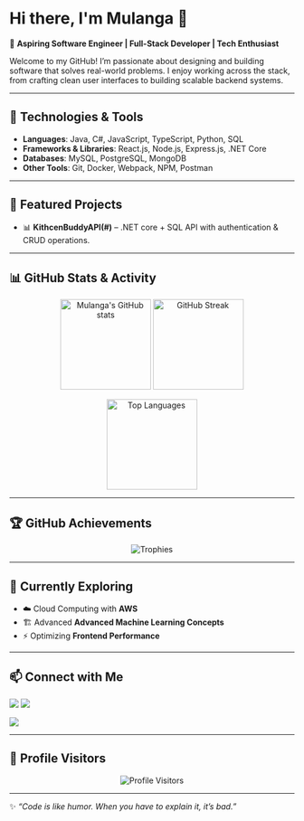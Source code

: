 # Hi there, I'm Mulanga 👋  

🚀 **Aspiring Software Engineer | Full-Stack Developer | Tech Enthusiast**  

Welcome to my GitHub! I’m passionate about designing and building software that solves real-world problems. I enjoy working across the stack, from crafting clean user interfaces to building scalable backend systems.  

---

## 🔧 Technologies & Tools  
- **Languages**: Java, C#, JavaScript, TypeScript, Python, SQL  
- **Frameworks & Libraries**: React.js, Node.js, Express.js, .NET Core  
- **Databases**: MySQL, PostgreSQL, MongoDB  
- **Other Tools**: Git, Docker, Webpack, NPM, Postman  

---

## 📌 Featured Projects  
- 📊 **KithcenBuddyAPI(#)** – .NET core + SQL API with authentication & CRUD operations.  

---

## 📊 GitHub Stats & Activity  

<p align="center">
  <img src="https://github-readme-stats.vercel.app/api?username=User021230&show_icons=true&theme=tokyonight" alt="Mulanga's GitHub stats" height="160"/>
  <img src="https://github-readme-streak-stats.herokuapp.com/?user=User021230&theme=tokyonight" alt="GitHub Streak" height="160"/>
</p>

<p align="center">
  <img src="https://github-readme-stats.vercel.app/api/top-langs/?username=User021230&layout=compact&theme=tokyonight" alt="Top Languages" height="160"/>
</p>

---

## 🏆 GitHub Achievements  

<p align="center">
  <img src="https://github-profile-trophy.vercel.app/?username=User021230&theme=tokyonight&no-frame=true&row=1&column=6" alt="Trophies"/>
</p>

---

## 🌱 Currently Exploring  
- ☁️ Cloud Computing with **AWS**  
- 🏗 Advanced **Advanced Machine Learning Concepts**  
- ⚡ Optimizing **Frontend Performance**  

---

## 📫 Connect with Me  
<p align="left">
  <a href="https://www.linkedin.com/in/mulangasennelo/"><img src="https://img.shields.io/badge/LinkedIn-0077B5?style=for-the-badge&logo=linkedin&logoColor=white"/></a>
  <a href="mgsennelo@gmail.com"><img src="https://img.shields.io/badge/Email-D14836?style=for-the-badge&logo=gmail&logoColor=white"/></a>
  
  <a href="https://your-portfolio.com"><img src="https://img.shields.io/badge/Portfolio-000000?style=for-the-badge&logo=firefox&logoColor=white"/></a>
</p>  

---

## 👀 Profile Visitors  
<p align="center">
  <img src="https://komarev.com/ghpvc/?username=User021230&style=for-the-badge" alt="Profile Visitors"/>
</p>  

---

✨ _“Code is like humor. When you have to explain it, it’s bad.”_  
